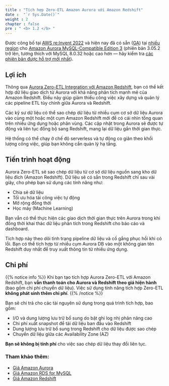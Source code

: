 ```yaml
---
title : "Tích hợp Zero-ETL Amazon Aurora với Amazon Redshift"
date :  "`r Sys.Date()`" 
weight : 2 
chapter : false
pre : " <b> 1.2 </b> "
---
```


Được công bố tại [AWS re:Invent 2022](https://youtu.be/Xus8C2s5K9A?t=2212) và hiện nay đã có sẵn ([GA](https://aws.amazon.com/about-aws/whats-new/2023/11/aws-general-availability-amazon-aurora-mysql-zero-etl-integration-redshift/)) tại [nhiều region](https://docs.aws.amazon.com/AmazonRDS/latest/AuroraUserGuide/Concepts.Aurora_Fea_Regions_DB-eng.Feature.Zero-ETL.html) cho [Amazon Aurora MySQL-Compatible Edition 3](https://aws.amazon.com/rds/aurora/mysql-features/) (phiên bản 3.05.2 trở lên, tương thích với MySQL 8.0.32 hoặc cao hơn — hãy kiểm tra [các phiên bản được hỗ trợ mới nhất](https://docs.aws.amazon.com/AmazonRDS/latest/AuroraUserGuide/Concepts.Aurora_Fea_Regions_DB-eng.Feature.Zero-ETL.html)).

## Lợi ích

Thông qua [Aurora Zero-ETL Integration với Amazon Redshift](1-Zero-ETL/), bạn có thể kết hợp dữ liệu giao dịch từ Aurora với khả năng phân tích mạnh mẽ của Amazon Redshift. Điều này giúp giảm thiểu công việc xây dựng và quản lý các pipeline ETL tùy chỉnh giữa Aurora và Redshift.

Các kỹ sư dữ liệu có thể sao chép dữ liệu từ nhiều cụm cơ sở dữ liệu Aurora vào cùng một hoặc một cụm Amazon Redshift mới để có cái nhìn tổng quan trên nhiều ứng dụng hoặc phân vùng. Các cập nhật trong Aurora sẽ được tự động và liên tục đồng bộ sang Redshift, mang lại dữ liệu gần thời gian thực.

Hệ thống có thể chạy ở chế độ serverless và tự động co giãn theo khối lượng công việc, giúp bạn không cần quản lý hạ tầng.

## Tiến trình hoạt động

Aurora Zero-ETL sẽ sao chép dữ liệu từ cơ sở dữ liệu nguồn sang kho dữ liệu đích (Amazon Redshift). Dữ liệu sẽ có sẵn trong Redshift chỉ sau vài giây, cho phép bạn sử dụng các tính năng như:

- Chia sẻ dữ liệu
- Tối ưu hóa tải công việc tự động
- Mở rộng đồng thời
- Học máy (Machine Learning)

Bạn vẫn có thể thực hiện các giao dịch thời gian thực trên Aurora trong khi đồng thời khai thác dữ liệu phân tích trong Redshift cho báo cáo và dashboard.

Tích hợp này theo dõi tình trạng pipeline dữ liệu và cố gắng phục hồi khi có lỗi. Bạn có thể tích hợp từ nhiều cụm Aurora DB vào một không gian tên Redshift duy nhất để truy xuất thông tin từ nhiều ứng dụng.

## Chi phí

{{% notice info %}}
Khi bạn tạo tích hợp Aurora Zero-ETL với Amazon Redshift, bạn **vẫn thanh toán cho Aurora và Redshift theo giá hiện hành** (bao gồm chi phí chuyển dữ liệu). Việc sử dụng tính năng tích hợp Zero-ETL **không phát sinh thêm chi phí**.
{{% /notice %}}

Bạn sẽ chi trả cho các tài nguyên sử dụng trong quá trình tích hợp, bao gồm:

- I/O và dung lượng lưu trữ bổ sung do bật ghi log nhị phân nâng cao
- Chi phí xuất snapshot để tải dữ liệu ban đầu vào Redshift
- Dung lượng lưu trữ bổ sung trong Redshift cho dữ liệu được sao chép
- Chuyển dữ liệu giữa các Availability Zone (AZ)

**Bạn sẽ không bị tính phí** cho việc sao chép dữ liệu thay đổi liên tục.

### Tham khảo thêm:

- [Giá Amazon Aurora](https://aws.amazon.com/rds/aurora/pricing/)
- [Giá Amazon RDS for MySQL](https://aws.amazon.com/rds/mysql/pricing/)
- [Giá Amazon Redshift](https://aws.amazon.com/redshift/pricing/)
